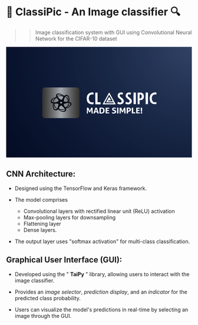 # 📸 ClassiPic - An Image classifier 🔍

>> Image classification system  with GUI using Convolutional Neural Network for the CIFAR-10 dataset 

<img src= "https://github.com/prakash2903/ClassiPic/blob/main/logo.png" height = 300, width = 625>

## CNN Architecture:

* Designed using the TensorFlow and Keras framework.

* The model comprises
  - Convolutional layers with rectified linear unit (ReLU) activation
  - Max-pooling layers for downsampling
  - Flattening layer
  - Dense layers.

* The output layer uses "softmax activation" for multi-class classification.

## Graphical User Interface (GUI):

* Developed using the " **TaiPy** " library, allowing users to interact with the image classifier.
  
* Provides an *image selector*, *prediction display*, and an *indicator* for the predicted class probability.

* Users can visualize the model's predictions in real-time by selecting an image through the GUI.
